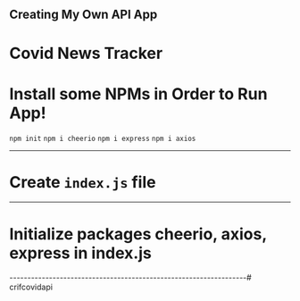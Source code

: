 ## Creating My Own API App ## 
# Covid News Tracker

# Install some NPMs in Order to Run App!

`npm init`
`npm i cheerio`
`npm i express`
`npm i axios`

------------------------------------------------------------------

# Create `index.js` file 

------------------------------------------------------------------

# Initialize packages cheerio, axios, express in index.js

------------------------------------------------------------------#   c r i f c o v i d a p i  
 